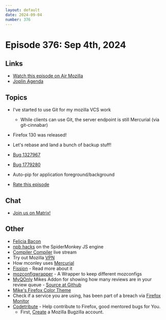 ```yaml
---
layout: default
date: 2024-09-04
number: 376
---
```


# Episode 376: Sep 4th, 2024

## Links
* [Watch this episode on Air Mozilla](https://mzl.la/joy-of-coding-2024-09-04)
* [Joplin Agenda](https://mikeconley.ca/joc/agendas/Episode-0376.html)

## Topics
* I've started to use Git for my mozilla VCS work
  - While clients can use Git, the server endpoint is still Mercurial (via git-cinnabar)
* Firefox 130 was released!
* Let's rebase and land a bunch of backup stuff!
* [Bug 1327967](https://bugzilla.mozilla.org/show_bug.cgi?id=1327967)
* [Bug 1779280](https://bugzilla.mozilla.org/show_bug.cgi?id=1779280)
* Auto-pip for application foreground/background

* [Rate this episode](https://forms.gle/bZpu86ArLXFEX2CN7)

## Chat
* [Join us on Matrix!](https://matrix.to/#/!enWuAmKDOEEPYejXRk:mozilla.org?via=mozilla.org&via=raim.ist)

## Other
* [Felicia Bacon](https://www.youtube.com/channel/UCMtqVykGztIYmj7OpFf7oeQ/videos)
* [npb hacks](https://www.twitch.tv/BackToTheCode) on the SpiderMonkey JS engine
* [Compiler Compiler](https://www.twitch.tv/codehag) live stream
* Try out Mozilla [VPN](https://vpn.mozilla.org/)
* How mconley uses [Mercurial](https://mikeconley.github.io/documents/How_mconley_uses_Mercurial_for_Mozilla_code)
* [Fission](https://firefox-source-docs.mozilla.org/dom/dom/Fission.html) - Read more about it
* [mozconfigwrapper](https://github.com/ahal/mozconfigwrapper) - A Wrapper to keep different mozconfigs
* [MyQOnly](https://addons.mozilla.org/en-US/firefox/addon/myqonly/) Mikes Addon for showing how many reviews are in your review queue - [Source at Github](https://github.com/mikeconley/myqonly)
* [Mike's Firefox Color Theme](https://addons.mozilla.org/en-US/firefox/addon/electricbluegaloo/)
* Check if a service you are using, has been part of a breach via [Firefox Monitor](https://monitor.firefox.com/breaches)
* [Codetribute](https://codetribute.mozilla.org/) - Help contribute to Firefox, good mentored bugs for You.
  - First, [Create](https://bugzilla.mozilla.org/createaccount.cgi) a Mozilla Bugzilla account.

